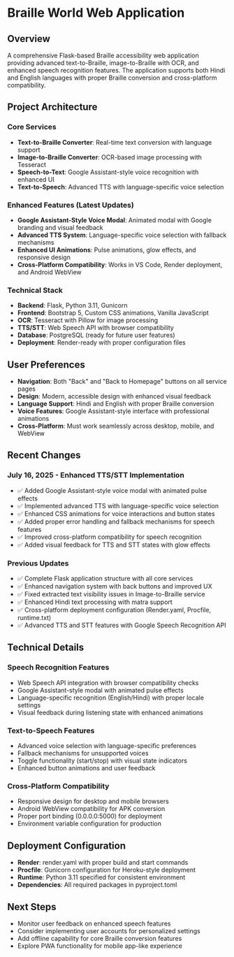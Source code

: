 # Braille World Web Application

## Overview
A comprehensive Flask-based Braille accessibility web application providing advanced text-to-Braille, image-to-Braille with OCR, and enhanced speech recognition features. The application supports both Hindi and English languages with proper Braille conversion and cross-platform compatibility.

## Project Architecture

### Core Services
- **Text-to-Braille Converter**: Real-time text conversion with language support
- **Image-to-Braille Converter**: OCR-based image processing with Tesseract
- **Speech-to-Text**: Google Assistant-style voice recognition with enhanced UI
- **Text-to-Speech**: Advanced TTS with language-specific voice selection

### Enhanced Features (Latest Updates)
- **Google Assistant-Style Voice Modal**: Animated modal with Google branding and visual feedback
- **Advanced TTS System**: Language-specific voice selection with fallback mechanisms
- **Enhanced UI Animations**: Pulse animations, glow effects, and responsive design
- **Cross-Platform Compatibility**: Works in VS Code, Render deployment, and Android WebView

### Technical Stack
- **Backend**: Flask, Python 3.11, Gunicorn
- **Frontend**: Bootstrap 5, Custom CSS animations, Vanilla JavaScript
- **OCR**: Tesseract with Pillow for image processing
- **TTS/STT**: Web Speech API with browser compatibility
- **Database**: PostgreSQL (ready for future user features)
- **Deployment**: Render-ready with proper configuration files

## User Preferences
- **Navigation**: Both "Back" and "Back to Homepage" buttons on all service pages
- **Design**: Modern, accessible design with enhanced visual feedback
- **Language Support**: Hindi and English with proper Braille conversion
- **Voice Features**: Google Assistant-style interface with professional animations
- **Cross-Platform**: Must work seamlessly across desktop, mobile, and WebView

## Recent Changes

### July 16, 2025 - Enhanced TTS/STT Implementation
- ✅ Added Google Assistant-style voice modal with animated pulse effects
- ✅ Implemented advanced TTS with language-specific voice selection
- ✅ Enhanced CSS animations for voice interactions and button states
- ✅ Added proper error handling and fallback mechanisms for speech features
- ✅ Improved cross-platform compatibility for speech recognition
- ✅ Added visual feedback for TTS and STT states with glow effects

### Previous Updates
- ✅ Complete Flask application structure with all core services
- ✅ Enhanced navigation system with back buttons and improved UX
- ✅ Fixed extracted text visibility issues in Image-to-Braille service
- ✅ Enhanced Hindi text processing with matra support
- ✅ Cross-platform deployment configuration (Render.yaml, Procfile, runtime.txt)
- ✅ Advanced TTS and STT features with Google Speech Recognition API

## Technical Details

### Speech Recognition Features
- Web Speech API integration with browser compatibility checks
- Google Assistant-style modal with animated pulse effects
- Language-specific recognition (English/Hindi) with proper locale settings
- Visual feedback during listening state with enhanced animations

### Text-to-Speech Features
- Advanced voice selection with language-specific preferences
- Fallback mechanisms for unsupported voices
- Toggle functionality (start/stop) with visual state indicators
- Enhanced button animations and user feedback

### Cross-Platform Compatibility
- Responsive design for desktop and mobile browsers
- Android WebView compatibility for APK conversion
- Proper port binding (0.0.0.0:5000) for deployment
- Environment variable configuration for production

## Deployment Configuration
- **Render**: render.yaml with proper build and start commands
- **Procfile**: Gunicorn configuration for Heroku-style deployment
- **Runtime**: Python 3.11 specified for consistent environment
- **Dependencies**: All required packages in pyproject.toml

## Next Steps
- Monitor user feedback on enhanced speech features
- Consider implementing user accounts for personalized settings
- Add offline capability for core Braille conversion features
- Explore PWA functionality for mobile app-like experience
